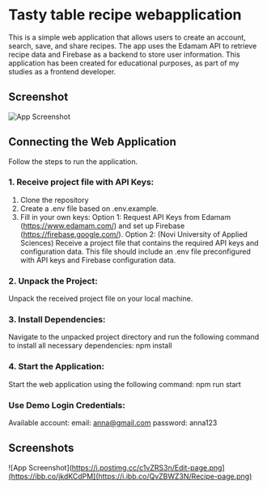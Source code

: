# Tasty table recipe webapplication

This is a simple web application that allows users to create an account, search, save, and share recipes. The app uses the Edamam API to retrieve recipe data and Firebase as a backend to store user information. This application has been created for educational purposes, as part of my studies as a frontend developer.

## Screenshot  
![App Screenshot](https://i.postimg.cc/NG2qyxh8/home-tt.png)  


## Connecting the Web Application

Follow the steps to run the application.

### 1. Receive project file with API Keys:

1. Clone the repository
2. Create a .env file based on .env.example.
3. Fill in your own keys:
Option 1: Request API Keys from Edamam (https://www.edamam.com/) and set up Firebase (https://firebase.google.com/).
Option 2: (Novi University of Applied Sciences) Receive a project file that contains the required API keys and configuration data. This file should include an .env file preconfigured with API keys and Firebase configuration data.

### 2. Unpack the Project:

Unpack the received project file on your local machine.

### 3. Install Dependencies:

Navigate to the unpacked project directory and run the following command to install all necessary dependencies: npm install

### 4. Start the Application:

Start the web application using the following command: npm run start

### Use Demo Login Credentials:

Available account:
email: anna@gmail.com password: anna123
## Screenshots  
![App Screenshot](https://i.postimg.cc/c1vZRS3n/Edit-page.png](https://ibb.co/jkdKCdPM](https://i.ibb.co/QvZBWZ3N/Recipe-page.png)  

